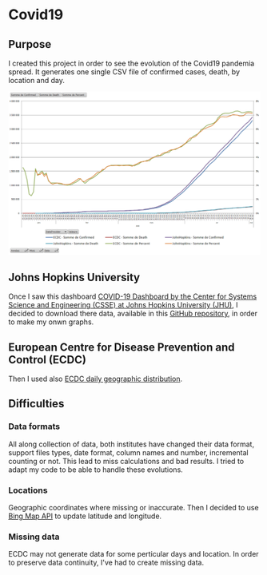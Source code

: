 # Covid19
## Purpose
I created this project in order to see the evolution of the Covid19 pandemia spread. It generates one single CSV file of confirmed cases, death, by location and day.

![Global spread of Covid19](Data/Data.PNG "Global Confirmed/Death/Percentage")


## Johns Hopkins University
Once I saw this dashboard [COVID-19 Dashboard by the Center for Systems Science and Engineering (CSSE) at Johns Hopkins University (JHU)](https://www.arcgis.com/apps/opsdashboard/index.html#/bda7594740fd40299423467b48e9ecf6), I decided to download there data, available in this [GitHub repository](https://github.com/CSSEGISandData/COVID-19), in order to make my onwn graphs.

## European Centre for Disease Prevention and Control (ECDC)
Then I used also [ECDC daily geographic distribution](https://www.ecdc.europa.eu/en/publications-data/download-todays-data-geographic-distribution-covid-19-cases-worldwide).

## Difficulties
### Data formats
All along collection of data, both institutes have changed their data format, support files types, date format, column names and number, incremental counting or not. This lead to miss calculations and bad results. I tried to adapt my code to be able to handle these evolutions.

### Locations
Geographic coordinates where missing or inaccurate. Then I decided to use [Bing Map API](https://docs.microsoft.com/en-us/bingmaps/rest-services/) to update latitude and longitude.

### Missing data
ECDC may not generate data for some perticular days and location. In order to preserve data continuity, I've had to create missing data.
